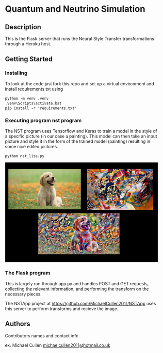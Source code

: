 # Quantum and Neutrino Simulation

## Description

This is the Flask server that runs the Neural Style Transfer transformations through a Heroku host.

## Getting Started

### Installing

To look at the code just fork this repo and set up a virtual environment and install requirements.txt using
```
python -m venv .venv
.venv\Scripts\activate.bat
pip install -r 'requirements.txt'
```

### Executing program nst program
The NST program uses Tensorflow and Keras to train a model in the style of a specific picture (in our case a painting). This model can then take an input picture and style it in the form of the trained model (painting) resulting in some nice edited pictures.

```
python nst_lite.py
```
![alt text](https://github.com/MichaelCullen2011/NSTBackend/blob/main/nst_example.png?raw=true)

### The Flask program
This is largely run through app.py and handles POST and GET requests, collecting the relevant information, and performing the transform on the necessary pieces.

The NSTApp project at https://github.com/MichaelCullen2011/NSTApp uses this server to perform transforms and recieve the image.

## Authors

Contributors names and contact info

ex. Michael Cullen
michaelcullen2011@hotmail.co.uk

